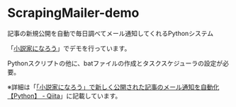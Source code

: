 # ScrapingMailer-demo
記事の新規公開を自動で毎日調べてメール通知してくれるPythonシステム

「[小説家になろう](https://syosetu.com/)」でデモを行っています。

Pythonスクリプトの他に、batファイルの作成とタスクスケジューラの設定が必要。

※詳細は「[「小説家になろう」で新しく公開された記事のメール通知を自動化【Python】 - Qiita](https://qiita.com/kokokocococo555/items/55bde4bb915cefa7dc71)」に記載しています。
